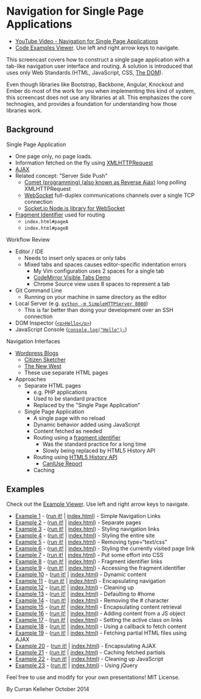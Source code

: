 # Navigation for Single Page Applications

 * [YouTube Video - Navigation for Single Page Applications](https://www.youtube.com/watch?v=xN9QxPtK2LM&feature=youtu.be)
 * [Code Examples Viewer](http://curran.github.io/screencasts/navigation/examples/viewer/#/). Use left and right arrow keys to navigate.

This screencast covers how to construct a single page application with a tab-like navigation user interface and routing. A solution is introduced that uses only Web Standards (HTML, JavaScript, CSS, [The DOM](https://developer.mozilla.org/en-US/docs/Web/API/Document_Object_Model)).

Even though libraries like Bootstrap, Backbone, Angular, Knockout and Ember do most of the work for you when implementing this kind of system, this screencast does not use any libraries at all. This emphasizes the core technogies, and provides a foundation for understanding how those libraries work.

## Background

Single Page Application

 * One page only, no page loads.
 * Information fetched on the fly using [XMLHTTPRequest](https://developer.mozilla.org/en-US/docs/Web/API/XMLHttpRequest)
 * [AJAX](http://en.wikipedia.org/wiki/Ajax_(programming))
 * Related concept: "Server Side Push"
   * [Comet (programming) (also known as Reverse Ajax)](http://en.wikipedia.org/wiki/Comet_(programming)) long polling XMLHTTPRequest
   * [WebSocket](http://en.wikipedia.org/wiki/WebSocket) full-duplex communications channels over a single TCP connection
   * [Socket.io Node.js library for WebSocket](http://socket.io/)
 * [Fragment Identifier](http://en.wikipedia.org/wiki/Fragment_identifier) used for routing
   * `index.html#pageA`
   * `index.html#pageB`

Workflow Review

 * Editor / IDE
   * Needs to insert only spaces or only tabs
   * Mixed tabs and spaces causes editor-specific indentation errors
     * My Vim configuration uses 2 spaces for a single tab
     * [CodeMirror Visible Tabs Demo](http://codemirror.net/demo/visibletabs.html)
     * Chrome Source view uses 8 spaces to represent a tab
 * Git Command Line
   * Running on your machine in same directory as the editor
 * Local Server (e.g. [`python -m SimpleHTTPServer 8080`](http://www.pythonforbeginners.com/modules-in-python/how-to-use-simplehttpserver/))
   * This is far better than doing your development over an SSH connection
 * DOM Inspector ([`<p>Hello</p>`](http://jsbin.com/nuduzahoga/1/edit))
 * JavaScript Console ([`console.log("Hello");`](http://jsbin.com/luxiqonefa/1/edit))

Navigation Interfaces

 * [Wordpress Blogs](https://wordpress.com/fresh/)
   * [Citizen Sketcher](http://citizensketcher.wordpress.com/2014/10/23/in-which-holmes-creates-a-painting-in-the-rain-or-the-case-of-the-vanishing-castle/)
   * [The New West](http://thewpsa.wordpress.com/)
   * These use separate HTML pages
 * Approaches
   * Separate HTML pages
     * e.g. PHP applications
     * Used to be standard practice
     * Replaced by the "Single Page Application"
   * Single Page Application
     * A single page with no reload
     * Dynamic behavior added using JavaScript
     * Content fetched as needed
     * Routing using a [fragment identifier](http://en.wikipedia.org/wiki/Fragment_identifier)
       * Was the standard practice for a long time
       * Slowly being replaced by HTML5 History API
     * Routing using [HTML5 History API](http://diveintohtml5.info/history.html)
       * [CanIUse Report](http://caniuse.com/#search=history)
     * Caching

## Examples

Check out the [Example Viewer](http://curran.github.io/screencasts/navigation/examples/viewer/#/). Use left and right arrow keys to navigate.

 * [Example 1](https://github.com/curran/screencasts/tree/gh-pages/navigation/examples/code/snapshot01) - ([run it!](http://curran.github.io/screencasts/navigation/examples/code/snapshot01) | [index.html](https://github.com/curran/screencasts/tree/gh-pages/navigation/examples/code/snapshot01/index.html)) - Simple Navigation Links
 * [Example 2](https://github.com/curran/screencasts/tree/gh-pages/navigation/examples/code/snapshot02) - ([run it!](http://curran.github.io/screencasts/navigation/examples/code/snapshot02) | [index.html](https://github.com/curran/screencasts/tree/gh-pages/navigation/examples/code/snapshot02/index.html)) - Separate pages
 * [Example 3](https://github.com/curran/screencasts/tree/gh-pages/navigation/examples/code/snapshot03) - ([run it!](http://curran.github.io/screencasts/navigation/examples/code/snapshot03) | [index.html](https://github.com/curran/screencasts/tree/gh-pages/navigation/examples/code/snapshot03/index.html)) - Styling navigation links
 * [Example 4](https://github.com/curran/screencasts/tree/gh-pages/navigation/examples/code/snapshot04) - ([run it!](http://curran.github.io/screencasts/navigation/examples/code/snapshot04) | [index.html](https://github.com/curran/screencasts/tree/gh-pages/navigation/examples/code/snapshot04/index.html)) - Styling the entire site
 * [Example 5](https://github.com/curran/screencasts/tree/gh-pages/navigation/examples/code/snapshot05) - ([run it!](http://curran.github.io/screencasts/navigation/examples/code/snapshot05) | [index.html](https://github.com/curran/screencasts/tree/gh-pages/navigation/examples/code/snapshot05/index.html)) - Removing type=“text/css”
 * [Example 6](https://github.com/curran/screencasts/tree/gh-pages/navigation/examples/code/snapshot06) - ([run it!](http://curran.github.io/screencasts/navigation/examples/code/snapshot06) | [index.html](https://github.com/curran/screencasts/tree/gh-pages/navigation/examples/code/snapshot06/index.html)) - Styling the currently visited page link
 * [Example 7](https://github.com/curran/screencasts/tree/gh-pages/navigation/examples/code/snapshot07) - ([run it!](http://curran.github.io/screencasts/navigation/examples/code/snapshot07) | [index.html](https://github.com/curran/screencasts/tree/gh-pages/navigation/examples/code/snapshot07/index.html)) - Put some effort into CSS
 * [Example 8](https://github.com/curran/screencasts/tree/gh-pages/navigation/examples/code/snapshot08) - ([run it!](http://curran.github.io/screencasts/navigation/examples/code/snapshot08) | [index.html](https://github.com/curran/screencasts/tree/gh-pages/navigation/examples/code/snapshot08/index.html)) - Fragment identifier links
 * [Example 9](https://github.com/curran/screencasts/tree/gh-pages/navigation/examples/code/snapshot09) - ([run it!](http://curran.github.io/screencasts/navigation/examples/code/snapshot09) | [index.html](https://github.com/curran/screencasts/tree/gh-pages/navigation/examples/code/snapshot09/index.html)) - Accessing the fragment identifier
 * [Example 10](https://github.com/curran/screencasts/tree/gh-pages/navigation/examples/code/snapshot10) - ([run it!](http://curran.github.io/screencasts/navigation/examples/code/snapshot10) | [index.html](https://github.com/curran/screencasts/tree/gh-pages/navigation/examples/code/snapshot10/index.html)) - Dynamic content
 * [Example 11](https://github.com/curran/screencasts/tree/gh-pages/navigation/examples/code/snapshot11) - ([run it!](http://curran.github.io/screencasts/navigation/examples/code/snapshot11) | [index.html](https://github.com/curran/screencasts/tree/gh-pages/navigation/examples/code/snapshot11/index.html)) - Encapsulating navigation
 * [Example 12](https://github.com/curran/screencasts/tree/gh-pages/navigation/examples/code/snapshot12) - ([run it!](http://curran.github.io/screencasts/navigation/examples/code/snapshot12) | [index.html](https://github.com/curran/screencasts/tree/gh-pages/navigation/examples/code/snapshot12/index.html)) - Cleaning up
 * [Example 13](https://github.com/curran/screencasts/tree/gh-pages/navigation/examples/code/snapshot13) - ([run it!](http://curran.github.io/screencasts/navigation/examples/code/snapshot13) | [index.html](https://github.com/curran/screencasts/tree/gh-pages/navigation/examples/code/snapshot13/index.html)) - Defaulting to #home
 * [Example 14](https://github.com/curran/screencasts/tree/gh-pages/navigation/examples/code/snapshot14) - ([run it!](http://curran.github.io/screencasts/navigation/examples/code/snapshot14) | [index.html](https://github.com/curran/screencasts/tree/gh-pages/navigation/examples/code/snapshot14/index.html)) - Removing the # character
 * [Example 15](https://github.com/curran/screencasts/tree/gh-pages/navigation/examples/code/snapshot15) - ([run it!](http://curran.github.io/screencasts/navigation/examples/code/snapshot15) | [index.html](https://github.com/curran/screencasts/tree/gh-pages/navigation/examples/code/snapshot15/index.html)) - Encapsulating content retrieval
 * [Example 16](https://github.com/curran/screencasts/tree/gh-pages/navigation/examples/code/snapshot16) - ([run it!](http://curran.github.io/screencasts/navigation/examples/code/snapshot16) | [index.html](https://github.com/curran/screencasts/tree/gh-pages/navigation/examples/code/snapshot16/index.html)) - Adding content from a JS object
 * [Example 17](https://github.com/curran/screencasts/tree/gh-pages/navigation/examples/code/snapshot17) - ([run it!](http://curran.github.io/screencasts/navigation/examples/code/snapshot17) | [index.html](https://github.com/curran/screencasts/tree/gh-pages/navigation/examples/code/snapshot17/index.html)) - Setting the active class on links
 * [Example 18](https://github.com/curran/screencasts/tree/gh-pages/navigation/examples/code/snapshot18) - ([run it!](http://curran.github.io/screencasts/navigation/examples/code/snapshot18) | [index.html](https://github.com/curran/screencasts/tree/gh-pages/navigation/examples/code/snapshot18/index.html)) - Using a callback to fetch content
 * [Example 19](https://github.com/curran/screencasts/tree/gh-pages/navigation/examples/code/snapshot19) - ([run it!](http://curran.github.io/screencasts/navigation/examples/code/snapshot19) | [index.html](https://github.com/curran/screencasts/tree/gh-pages/navigation/examples/code/snapshot19/index.html)) - Fetching partial HTML files using AJAX
 * [Example 20](https://github.com/curran/screencasts/tree/gh-pages/navigation/examples/code/snapshot20) - ([run it!](http://curran.github.io/screencasts/navigation/examples/code/snapshot20) | [index.html](https://github.com/curran/screencasts/tree/gh-pages/navigation/examples/code/snapshot20/index.html)) - Encapsulating AJAX
 * [Example 21](https://github.com/curran/screencasts/tree/gh-pages/navigation/examples/code/snapshot21) - ([run it!](http://curran.github.io/screencasts/navigation/examples/code/snapshot21) | [index.html](https://github.com/curran/screencasts/tree/gh-pages/navigation/examples/code/snapshot21/index.html)) - Caching fetched partials
 * [Example 22](https://github.com/curran/screencasts/tree/gh-pages/navigation/examples/code/snapshot22) - ([run it!](http://curran.github.io/screencasts/navigation/examples/code/snapshot22) | [index.html](https://github.com/curran/screencasts/tree/gh-pages/navigation/examples/code/snapshot22/index.html)) - Cleaning up JavaScript
 * [Example 23](https://github.com/curran/screencasts/tree/gh-pages/navigation/examples/code/snapshot23) - ([run it!](http://curran.github.io/screencasts/navigation/examples/code/snapshot23) | [index.html](https://github.com/curran/screencasts/tree/gh-pages/navigation/examples/code/snapshot23/index.html)) - Using jQuery

Feel free to use and modify for your own presentations! MIT License.

By Curran Kelleher October 2014
